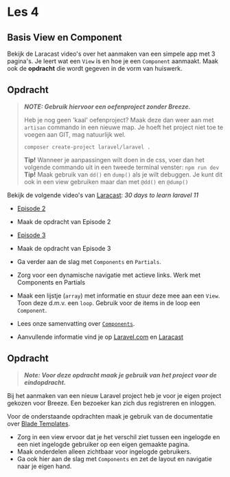# Les 4

## Basis View en Component

Bekijk de Laracast video's over het aanmaken van een simpele app met 3 pagina's. Je leert 
wat een `View` is en hoe je een `Component` aanmaakt. Maak ook de **opdracht** die wordt
gegeven in de vorm van huiswerk.

## Opdracht

> **_NOTE: Gebruik hiervoor een oefenproject zonder Breeze._**
>
> Heb je nog geen 'kaal' oefenproject? Maak deze dan weer aan met `artisan` commando in een nieuwe map. Je hoeft het project niet toe te voegen aan GIT, mag natuurlijk wel.
>
> ```composer create-project laravel/laravel .```
> 
> **Tip!** Wanneer je aanpassingen wilt doen in de css, voer dan het volgende commando uit in een tweede terminal venster: `npm run dev`
> **Tip!** Maak gebruik van `dd()` en `dump()` als je wilt debuggen. Je kunt dit ook in een view gebruiken maar dan met `@dd()` en `@dump()`

Bekijk de volgende video's van [Laracast](https://laracasts.com/): _30 days to learn laravel 11_ 
- [Episode 2](https://laracasts.com/series/30-days-to-learn-laravel-11/episodes/2)
- Maak de opdracht van Episode 2
- [Episode 3](https://laracasts.com/series/30-days-to-learn-laravel-11/episodes/3)
- Maak de opdracht van Episode 3

- Ga verder aan de slag met `Components` en `Partials`. 
- Zorg voor een dynamische navigatie met actieve links. Werk met Components en Partials
- Maak een lijstje (`array`) met informatie en stuur deze mee aan een `View`. Toon deze d.m.v. een `loop`. Gebruik voor de items in de loop een `Component`.
- Lees onze samenvatting over [`Components`](components.md). 
- Aanvullende informatie vind je op [Laravel.com](https://laravel.com/docs/11.x) en [Laracast](https://laracasts.com/series/30-days-to-learn-laravel-11/)
  


## Opdracht

> **_Note: Voor deze opdracht maak je gebruik van het project voor de eindopdracht._**

Bij het aanmaken van een nieuw Laravel project heb je voor je eigen project gekozen voor Breeze. Een bezoeker kan zich 
dus registreren en inloggen. 

Voor de onderstaande opdrachten maak je gebruik van de documentatie over [Blade Templates](https://laravel.com/docs/11.x/blade).
- Zorg in een view ervoor dat je het verschil ziet tussen een ingelogde en een niet ingelogde gebruiker op een eigen gemaakte pagina. 
- Maak onderdelen alleen zichtbaar voor ingelogde gebruikers.
- Ga ook hier aan de slag met `Components` en zet de layout en navigatie naar je eigen hand.



